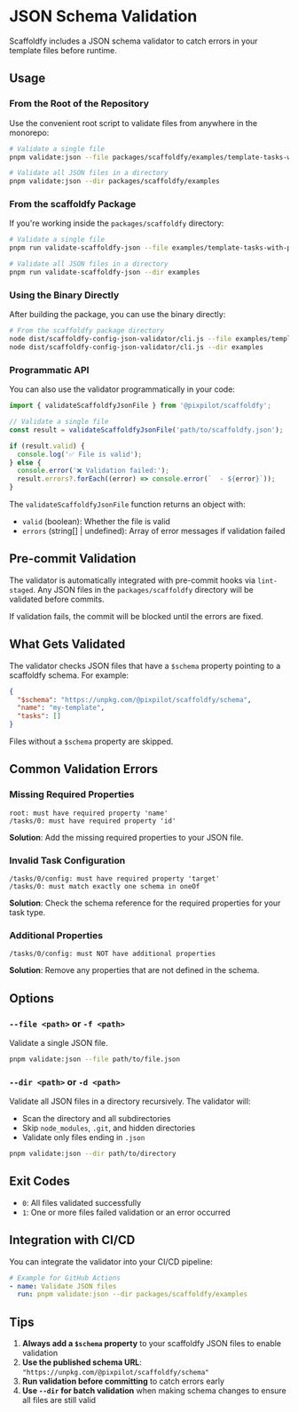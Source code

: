 # JSON Schema Validation

Scaffoldfy includes a JSON schema validator to catch errors in your template files before runtime.

## Usage

### From the Root of the Repository

Use the convenient root script to validate files from anywhere in the monorepo:

```bash
# Validate a single file
pnpm validate:json --file packages/scaffoldfy/examples/template-tasks-with-prompts.json

# Validate all JSON files in a directory
pnpm validate:json --dir packages/scaffoldfy/examples
```

### From the scaffoldfy Package

If you're working inside the `packages/scaffoldfy` directory:

```bash
# Validate a single file
pnpm run validate-scaffoldfy-json --file examples/template-tasks-with-prompts.json

# Validate all JSON files in a directory
pnpm run validate-scaffoldfy-json --dir examples
```

### Using the Binary Directly

After building the package, you can use the binary directly:

```bash
# From the scaffoldfy package directory
node dist/scaffoldfy-config-json-validator/cli.js --file examples/template-tasks-with-prompts.json
node dist/scaffoldfy-config-json-validator/cli.js --dir examples
```

### Programmatic API

You can also use the validator programmatically in your code:

```typescript
import { validateScaffoldfyJsonFile } from '@pixpilot/scaffoldfy';

// Validate a single file
const result = validateScaffoldfyJsonFile('path/to/scaffoldfy.json');

if (result.valid) {
  console.log('✅ File is valid');
} else {
  console.error('❌ Validation failed:');
  result.errors?.forEach((error) => console.error(`  - ${error}`));
}
```

The `validateScaffoldfyJsonFile` function returns an object with:

- `valid` (boolean): Whether the file is valid
- `errors` (string[] | undefined): Array of error messages if validation failed

## Pre-commit Validation

The validator is automatically integrated with pre-commit hooks via `lint-staged`. Any JSON files in the `packages/scaffoldfy` directory will be validated before commits.

If validation fails, the commit will be blocked until the errors are fixed.

## What Gets Validated

The validator checks JSON files that have a `$schema` property pointing to a scaffoldfy schema. For example:

```json
{
  "$schema": "https://unpkg.com/@pixpilot/scaffoldfy/schema",
  "name": "my-template",
  "tasks": []
}
```

Files without a `$schema` property are skipped.

## Common Validation Errors

### Missing Required Properties

```
root: must have required property 'name'
/tasks/0: must have required property 'id'
```

**Solution**: Add the missing required properties to your JSON file.

### Invalid Task Configuration

```
/tasks/0/config: must have required property 'target'
/tasks/0: must match exactly one schema in oneOf
```

**Solution**: Check the schema reference for the required properties for your task type.

### Additional Properties

```
/tasks/0/config: must NOT have additional properties
```

**Solution**: Remove any properties that are not defined in the schema.

## Options

### `--file <path>` or `-f <path>`

Validate a single JSON file.

```bash
pnpm validate:json --file path/to/file.json
```

### `--dir <path>` or `-d <path>`

Validate all JSON files in a directory recursively. The validator will:

- Scan the directory and all subdirectories
- Skip `node_modules`, `.git`, and hidden directories
- Validate only files ending in `.json`

```bash
pnpm validate:json --dir path/to/directory
```

## Exit Codes

- `0`: All files validated successfully
- `1`: One or more files failed validation or an error occurred

## Integration with CI/CD

You can integrate the validator into your CI/CD pipeline:

```yaml
# Example for GitHub Actions
- name: Validate JSON files
  run: pnpm validate:json --dir packages/scaffoldfy/examples
```

## Tips

1. **Always add a `$schema` property** to your scaffoldfy JSON files to enable validation
2. **Use the published schema URL**: `"https://unpkg.com/@pixpilot/scaffoldfy/schema"`
3. **Run validation before committing** to catch errors early
4. **Use `--dir` for batch validation** when making schema changes to ensure all files are still valid
